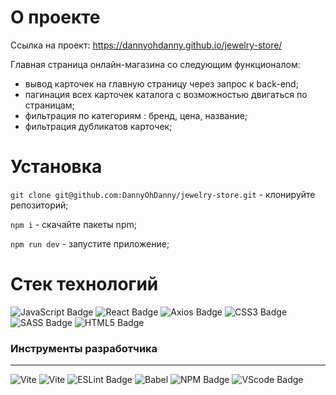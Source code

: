 # О проекте

Ссылка на проект: https://dannyohdanny.github.io/jewelry-store/

Главная страница онлайн-магазина со следующим функционалом:

- вывод карточек на главную страницу через запрос к back-end;
- пагинация всех карточек каталога с возможностью двигаться по страницам;
- фильтрация по категориям : бренд, цена, название;
- фильтрация дубликатов карточек;

# Установка

`git clone git@github.com:DannyOhDanny/jewelry-store.git` - клонируйте репозиторий;

`npm i` - скачайте пакеты npm;

`npm run dev` - запустите приложение;

# Стек технологий

<div> 
<img src="https://img.shields.io/badge/javascript-%23404d59.svg?style=for-the-badge&logo=javascript&logoColor=%23F7DF1E" alt="JavaScript Badge" />
<img src="https://img.shields.io/badge/react-%23404d59.svg?style=for-the-badge&logo=react&logoColor=%2361DAFB" alt="React Badge" />
<img src="https://img.shields.io/badge/axios-%23404d59.svg?style=for-the-badge&logo=axios&logoColor=%2361DAFB" alt="Axios Badge" />
<img src="https://img.shields.io/badge/css3-%23404d59.svg?style=for-the-badge&logo=css3&logoColor=lightblue" alt="CSS3 Badge" />
<img src="https://img.shields.io/badge/SASS-%23404d59.svg?style=for-the-badge&logo=SASS&logoColor=hotpink" alt="SASS Badge" />
<img src="https://img.shields.io/badge/html5-%23404d59.svg?style=for-the-badge&logo=html5&logoColor=orange" alt="HTML5 Badge" />

 </div>

### Инструменты разработчика

---

<div id="general" style="display: inline">
  <img src="https://img.shields.io/badge/vite-%23404d64.svg?style=for-the-badge&logo=vite&logoColor=purple" alt="Vite" />
  <img src="https://img.shields.io/badge/git-%23404d58.svg?style=for-the-badge&logo=git&logoColor=red" alt="Vite" />
  <img src="https://img.shields.io/badge/ESLint-%23404d59?style=for-the-badge&logo=eslint&logoColor=violet" alt="ESLint Badge" />
  <img src="https://img.shields.io/badge/babel-%23404d59?style=for-the-badge&logo=vscode&logoColor=white" alt="Babel" />
  <img src="https://img.shields.io/badge/NPM-%23404d59?style=for-the-badge&logo=npm&logoColor=red" alt="NPM Badge" />
  <img src="https://img.shields.io/badge/vscode-%23404d59?style=for-the-badge&logo=vscode&logoColor=white" alt="VScode Badge" />
